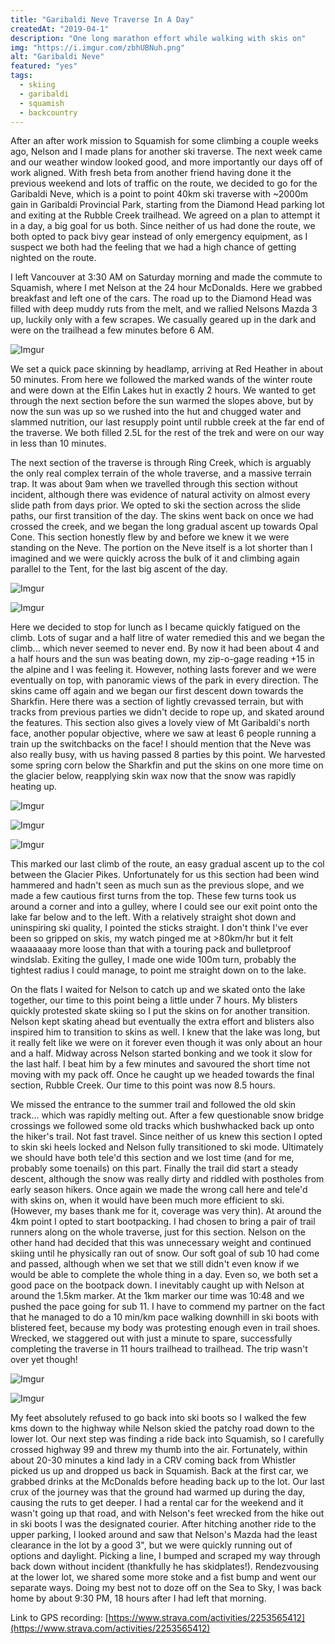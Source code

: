```yaml
---
title: "Garibaldi Neve Traverse In A Day"
createdAt: "2019-04-1"
description: "One long marathon effort while walking with skis on"
img: "https://i.imgur.com/zbhUBNuh.png"
alt: "Garibaldi Neve"
featured: "yes"
tags:
  - skiing
  - garibaldi
  - squamish
  - backcountry
---
```


After an after work mission to Squamish for some climbing a couple weeks ago, Nelson and I made plans for another ski traverse. The next week came and our weather window looked good, and more importantly our days off of work aligned. With fresh beta from another friend having done it the previous weekend and lots of traffic on the route, we decided to go for the Garibaldi Neve, which is a point to point 40km ski traverse with ~2000m gain in Garibaldi Provincial Park, starting from the Diamond Head parking lot and exiting at the Rubble Creek trailhead. We agreed on a plan to attempt it in a day, a big goal for us both. Since neither of us had done the route, we both opted to pack bivy gear instead of only emergency equipment, as I suspect we both had the feeling that we had a high chance of getting nighted on the route.

I left Vancouver at 3:30 AM on Saturday morning and made the commute to Squamish, where I met Nelson at the 24 hour McDonalds. Here we grabbed breakfast and left one of the cars. The road up to the Diamond Head was filled with deep muddy ruts from the melt, and we rallied Nelsons Mazda 3 up, luckily only with a few scrapes. We casually geared up in the dark and were on the trailhead a few minutes before 6 AM.

![Imgur](https://i.imgur.com/MIgcjkCh.jpg)

We set a quick pace skinning by headlamp, arriving at Red Heather in about 50 minutes. From here we followed the marked wands of the winter route and were down at the Elfin Lakes hut in exactly 2 hours. We wanted to get through the next section before the sun warmed the slopes above, but by now the sun was up so we rushed into the hut and chugged water and slammed nutrition, our last resupply point until rubble creek at the far end of the traverse. We both filled 2.5L for the rest of the trek and were on our way in less than 10 minutes.

The next section of the traverse is through Ring Creek, which is arguably the only real complex terrain of the whole traverse, and a massive terrain trap. It was about 9am when we travelled through this section without incident, although there was evidence of natural activity on almost every slide path from days prior. We opted to ski the section across the slide paths, our first transition of the day. The skins went back on once we had crossed the creek, and we began the long gradual ascent up towards Opal Cone. This section honestly flew by and before we knew it we were standing on the Neve. The portion on the Neve itself is a lot shorter than I imagined and we were quickly across the bulk of it and climbing again parallel to the Tent, for the last big ascent of the day.

![Imgur](https://i.imgur.com/HTktYmjh.jpg)

![Imgur](https://i.imgur.com/jnMnEzlh.jpg)

Here we decided to stop for lunch as I became quickly fatigued on the climb. Lots of sugar and a half litre of water remedied this and we began the climb... which never seemed to never end. By now it had been about 4 and a half hours and the sun was beating down, my zip-o-gage reading +15 in the alpine and I was feeling it. However, nothing lasts forever and we were eventually on top, with panoramic views of the park in every direction. The skins came off again and we began our first descent down towards the Sharkfin. Here there was a section of lightly crevassed terrain, but with tracks from previous parties we didn't decide to rope up, and skated around the features. This section also gives a lovely view of Mt Garibaldi's north face, another popular objective, where we saw at least 6 people running a train up the switchbacks on the face! I should mention that the Neve was also really busy, with us having passed 8 parties by this point. We harvested some spring corn below the Sharkfin and put the skins on one more time on the glacier below, reapplying skin wax now that the snow was rapidly heating up.

![Imgur](https://i.imgur.com/zbhUBNuh.png)

![Imgur](https://i.imgur.com/jeX0RIth.jpg)

![Imgur](https://i.imgur.com/oed9olxh.jpg)

This marked our last climb of the route, an easy gradual ascent up to the col between the Glacier Pikes. Unfortunately for us this section had been wind hammered and hadn't seen as much sun as the previous slope, and we made a few cautious first turns from the top. These few turns took us around a corner and into a gulley, where I could see our exit point onto the lake far below and to the left. With a relatively straight shot down and uninspiring ski quality, I pointed the sticks straight. I don't think I've ever been so gripped on skis, my watch pinged me at >80km/hr but it felt waaaaaaay more loose than that with a touring pack and bulletproof windslab. Exiting the gulley, I made one wide 100m turn, probably the tightest radius I could manage, to point me straight down on to the lake.

On the flats I waited for Nelson to catch up and we skated onto the lake together, our time to this point being a little under 7 hours. My blisters quickly protested skate skiing so I put the skins on for another transition. Nelson kept skating ahead but eventually the extra effort and blisters also inspired him to transition to skins as well. I knew that the lake was long, but it really felt like we were on it forever even though it was only about an hour and a half. Midway across Nelson started bonking and we took it slow for the last half. I beat him by a few minutes and savoured the short time not moving with my pack off. Once he caught up we headed towards the final section, Rubble Creek. Our time to this point was now 8.5 hours.

We missed the entrance to the summer trail and followed the old skin track... which was rapidly melting out. After a few questionable snow bridge crossings we followed some old tracks which bushwhacked back up onto the hiker's trail. Not fast travel. Since neither of us knew this section I opted to skin ski heels locked and Nelson fully transitioned to ski mode. Ultimately we should have both tele'd this section and we lost time (and for me, probably some toenails) on this part. Finally the trail did start a steady descent, although the snow was really dirty and riddled with postholes from early season hikers. Once again we made the wrong call here and tele'd with skins on, when it would have been much more efficient to ski. (However, my bases thank me for it, coverage was very thin). At around the 4km point I opted to start bootpacking. I had chosen to bring a pair of trail runners along on the whole traverse, just for this section. Nelson on the other hand had decided that this was unnecessary weight and continued skiing until he physically ran out of snow. Our soft goal of sub 10 had come and passed, although when we set that we still didn't even know if we would be able to complete the whole thing in a day. Even so, we both set a good pace on the bootpack down. I inevitably caught up with Nelson at around the 1.5km marker. At the 1km marker our time was 10:48 and we pushed the pace going for sub 11. I have to commend my partner on the fact that he managed to do a 10 min/km pace walking downhill in ski boots with blistered feet, because my body was protesting enough even in trail shoes. Wrecked, we staggered out with just a minute to spare, successfully completing the traverse in 11 hours trailhead to trailhead. The trip wasn't over yet though!

![Imgur](https://i.imgur.com/n7q4bK3h.jpg)

![Imgur](https://i.imgur.com/iKBsyUuh.jpg)

My feet absolutely refused to go back into ski boots so I walked the few kms down to the highway while Nelson skied the patchy road down to the lower lot. Our next step was finding a ride back into Squamish, so I carefully crossed highway 99 and threw my thumb into the air. Fortunately, within about 20-30 minutes a kind lady in a CRV coming back from Whistler picked us up and dropped us back in Squamish. Back at the first car, we grabbed drinks at the McDonalds before heading back up to the lot. Our last crux of the journey was that the ground had warmed up during the day, causing the ruts to get deeper. I had a rental car for the weekend and it wasn't going up that road, and with Nelson's feet wrecked from the hike out in ski boots I was the designated courier. After hitching another ride to the upper parking, I looked around and saw that Nelson's Mazda had the least clearance in the lot by a good 3", but we were quickly running out of options and daylight. Picking a line, I bumped and scraped my way through back down without incident (thankfully he has skidplates!). Rendezvousing at the lower lot, we shared some more stoke and a fist bump and went our separate ways. Doing my best not to doze off on the Sea to Sky, I was back home by about 9:30 PM, 18 hours after I had left that morning.

Link to GPS recording: [https://www.strava.com/activities/2253565412](https://www.strava.com/activities/2253565412)
